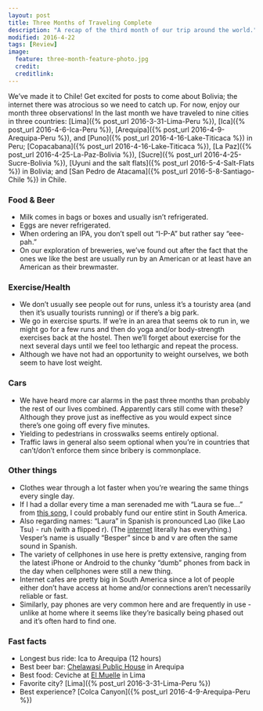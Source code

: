 ```yaml
---
layout: post
title: Three Months of Traveling Complete
description: "A recap of the third month of our trip around the world."
modified: 2016-4-22
tags: [Review]
image:
  feature: three-month-feature-photo.jpg
  credit: 
  creditlink: 
---
```


We’ve made it to Chile! Get excited for posts to come about Bolivia; the internet there was atrocious so we need to catch up. For now, enjoy our month three observations! In the last month we have traveled to nine cities in three countries: [Lima]({% post_url 2016-3-31-Lima-Peru %}), [Ica]({% post_url 2016-4-6-Ica-Peru %}), [Arequipa]({% post_url 2016-4-9-Arequipa-Peru %}), and [Puno]({% post_url 2016-4-16-Lake-Titicaca %}) in Peru; [Copacabana]({% post_url 2016-4-16-Lake-Titicaca %}), [La Paz]({% post_url 2016-4-25-La-Paz-Bolivia %}), [Sucre]({% post_url 2016-4-25-Sucre-Bolivia %}), [Uyuni and the salt flats]({% post_url 2016-5-4-Salt-Flats %}) in Bolivia; and [San Pedro de Atacama]({% post_url 2016-5-8-Santiago-Chile %}) in Chile. 

### Food & Beer

- Milk comes in bags or boxes and usually isn’t refrigerated.
- Eggs are never refrigerated.
- When ordering an IPA, you don’t spell out “I-P-A” but rather say “eee-pah.”
- On our exploration of breweries, we’ve found out after the fact that the ones we like the best are usually run by an American or at least have an American as their brewmaster. 

### Exercise/Health

- We don’t usually see people out for runs, unless it’s a touristy area (and then it’s usually tourists running) or if there’s a big park.
- We go in exercise spurts. If we’re in an area that seems ok to run in, we might go for a few runs and then do yoga and/or body-strength exercises back at the hostel. Then we’ll forget about exercise for the next several days until we feel too lethargic and repeat the process.
- Although we have not had an opportunity to weight ourselves, we both seem to have lost weight.

### Cars

- We have heard more car alarms in the past three months than probably the rest of our lives combined. Apparently cars still come with these? Although they prove just as ineffective as you would expect since there’s one going off every five minutes.
- Yielding to pedestrians in crosswalks seems entirely optional.
- Traffic laws in general also seem optional when you’re in countries that can’t/don’t enforce them since bribery is commonplace. 

### Other things

- Clothes wear through a lot faster when you’re wearing the same things every single day.
- If I had a dollar every time a man serenaded me with “Laura se fue...” from [this song](https://www.youtube.com/watch?v=DAIxrSvq6bo), I could probably fund our entire stint in South America. 
- Also regarding names: “Laura” in Spanish is pronounced Lao (like Lao Tsu) - ruh (with a flipped r). (The [internet](https://youtu.be/kFS1cSMo4mI?t=4) literally has everything.) Vesper’s name is usually “Besper” since b and v are often the same sound in Spanish.  
- The variety of cellphones in use here is pretty extensive, ranging from the latest iPhone or Android to the chunky “dumb” phones from back in the day when cellphones were still a new thing.
- Internet cafes are pretty big in South America since a lot of people either don’t have access at home and/or connections aren’t necessarily reliable or fast.
- Similarly, pay phones are very common here and are frequently in use - unlike at home where it seems like they’re basically being phased out and it’s often hard to find one.

### Fast facts

- Longest bus ride: Ica to Arequipa (12 hours)
- Best beer bar: [Chelawasi Public House](https://www.facebook.com/Chelawasi/) in Arequipa
- Best food: Ceviche at [El Muelle](https://www.facebook.com/ElMuelleDeBarranco/?rf=233098383378508) in Lima 
- Favorite city? [Lima]({% post_url 2016-3-31-Lima-Peru %})
- Best experience? [Colca Canyon]({% post_url 2016-4-9-Arequipa-Peru %})
